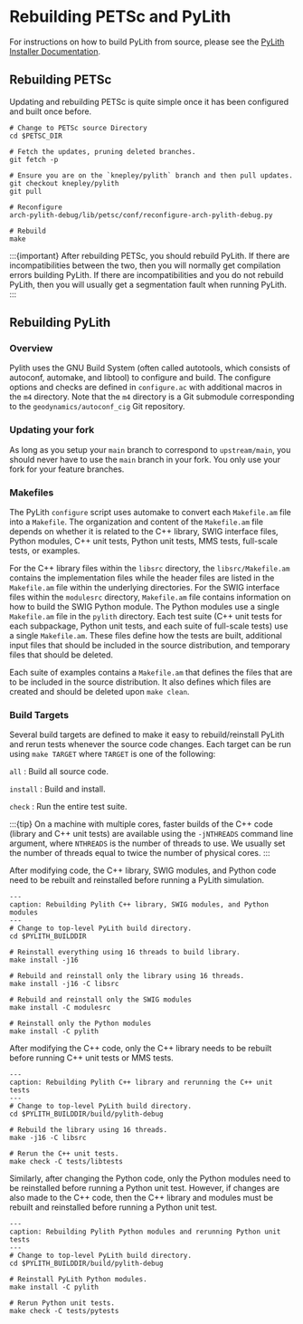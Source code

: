 # Rebuilding PETSc and PyLith

For instructions on how to build PyLith from source, please see the [PyLith Installer Documentation](https://pylith-installer.readthedocs.io/en/latest/devenv/index.html).

## Rebuilding PETSc

Updating and rebuilding PETSc is quite simple once it has been configured and built once before.

```{code-block} bash
# Change to PETSc source Directory
cd $PETSC_DIR

# Fetch the updates, pruning deleted branches.
git fetch -p

# Ensure you are on the `knepley/pylith` branch and then pull updates.
git checkout knepley/pylith
git pull

# Reconfigure
arch-pylith-debug/lib/petsc/conf/reconfigure-arch-pylith-debug.py

# Rebuild
make
```

:::{important}
After rebuilding PETSc, you should rebuild PyLith.
If there are incompatibilities between the two, then you will normally get compilation errors building PyLith.
If there are incompatibilities and you do not rebuild PyLith, then you will usually get a segmentation fault when running PyLith.
:::

## Rebuilding PyLith

### Overview

Pylith uses the GNU Build System (often called autotools, which consists of autoconf, automake, and libtool) to configure and build.
The configure options and checks are defined in `configure.ac` with additional macros in the `m4` directory.
Note that the `m4` directory is a Git submodule corresponding to the `geodynamics/autoconf_cig` Git repository.

### Updating your fork

As long as you setup your `main` branch to correspond to `upstream/main`, you should never have to use the `main` branch in your fork.
You only use your fork for your feature branches.

### Makefiles

The PyLith `configure` script uses automake to convert each `Makefile.am` file into a `Makefile`.
The organization and content of the `Makefile.am` file depends on whether it is related to the C++ library, SWIG interface files, Python modules, C++ unit tests, Python unit tests, MMS tests, full-scale tests, or examples.

For the C++ library files within the `libsrc` directory, the `libsrc/Makefile.am` contains the implementation files while the header files are listed in the `Makefile.am` file within the underlying directories.
For the SWIG interface files within the `modulesrc` directory, `Makefile.am` file contains information on how to build the SWIG Python module.
The Python modules use a single `Makefile.am` file in the `pylith` directory.
Each test suite (C++ unit tests for each subpackage, Python unit tests, and each suite of full-scale tests) use a single `Makefile.am`.
These files define how the tests are built, additional input files that should be included in the source distribution, and temporary files that should be deleted.

Each suite of examples contains a `Makefile.am` that defines the files that are to be included in the source distribution.
It also defines which files are created and should be deleted upon `make clean`.

### Build Targets

Several build targets are defined to make it easy to rebuild/reinstall PyLith and rerun tests whenever the source code changes.
Each target can be run using `make TARGET` where `TARGET` is one of the following:

`all`
: Build all source code.

`install`
: Build and install.

`check`
: Run the entire test suite.

:::{tip}
On a machine with multiple cores, faster builds of the C++ code (library and C++ unit tests) are available using the `-jNTHREADS` command line argument, where `NTHREADS` is the number of threads to use.
We usually set the number of threads equal to twice the number of physical cores.
:::

After modifying code, the C++ library, SWIG modules, and Python code need to be rebuilt and reinstalled before running a PyLith simulation.

```{code-block} bash
---
caption: Rebuilding Pylith C++ library, SWIG modules, and Python modules
---
# Change to top-level PyLith build directory.
cd $PYLITH_BUILDDIR

# Reinstall everything using 16 threads to build library.
make install -j16

# Rebuild and reinstall only the library using 16 threads.
make install -j16 -C libsrc

# Rebuild and reinstall only the SWIG modules
make install -C modulesrc

# Reinstall only the Python modules
make install -C pylith
```

After modifying the C++ code, only the C++ library needs to be rebuilt before running C++ unit tests or MMS tests.

```{code-block} bash
---
caption: Rebuilding Pylith C++ library and rerunning the C++ unit tests
---
# Change to top-level PyLith build directory.
cd $PYLITH_BUILDDIR/build/pylith-debug

# Rebuild the library using 16 threads.
make -j16 -C libsrc

# Rerun the C++ unit tests.
make check -C tests/libtests
```

Similarly, after changing the Python code, only the Python modules need to be reinstalled before running a Python unit test.
However, if changes are also made to the C++ code, then the C++ library and modules must be rebuilt and reinstalled before running a Python unit test.

```{code-block} bash
---
caption: Rebuilding Pylith Python modules and rerunning Python unit tests
---
# Change to top-level PyLith build directory.
cd $PYLITH_BUILDDIR/build/pylith-debug

# Reinstall PyLith Python modules.
make install -C pylith

# Rerun Python unit tests.
make check -C tests/pytests
```
